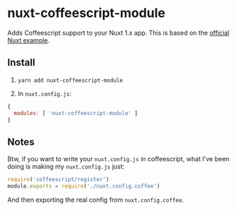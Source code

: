 # nuxt-coffeescript-module

Adds Coffeescript support to your Nuxt 1.x app.  This is based on the [official Nuxt example](https://github.com/nuxt/nuxt.js/blob/dev/examples/coffeescript/modules/coffeescript.js).

## Install

1. `yarn add nuxt-coffeescript-module`

2. In `nuxt.config.js`:

```js
{
  modules: [ 'nuxt-coffeescript-module' ]
}
```

## Notes

Btw, if you want to write your `nuxt.config.js` in coffeescript, what I've been doing is making my `nuxt.config.js` just: 

```js
require('coffeescript/register')
module.exports = require('./nuxt.config.coffee')
```

And then exporting the real config from `nuxt.config.coffee`.
